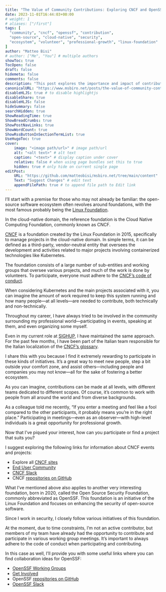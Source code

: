 ```yaml
---
title: "The Value of Community Contributions: Exploring CNCF and OpenSSF"
date: 2023-11-01T16:44:03+00:00
# weight: 1
# aliases: ["/first"]
tags: [
  "community", "cncf", "openssf", "contribution",
  "open-source", "cloud-native", "security",
  "ecosystem", "volunteer", "professional-growth", "linux-foundation"
]
author: "Matteo Bisi"
# author: ["Me", "You"] # multiple authors
showToc: true
TocOpen: false
draft: false
hidemeta: false
comments: false
description: "This post explores the importance and impact of contributing to open-source community foundations, focusing on the Cloud Native Computing Foundation (CNCF) and the Open Source Security Foundation (OpenSSF). It shares personal experiences of involvement, the benefits of stepping outside one’s comfort zone, and practical links to join projects, events, and working groups. Gain insights into how participation fosters ecosystem growth and professional development."
canonicalURL: "https://www.msbiro.net/posts/the-value-of-community-contributions-exploring-cncf-openssf/"
disableHLJS: true # to disable highlightjs
disableShare: true
disableHLJS: false
hideSummary: false
searchHidden: true
ShowReadingTime: true
ShowBreadCrumbs: true
ShowPostNavLinks: true
ShowWordCount: true
ShowRssButtonInSectionTermList: true
UseHugoToc: true
cover:
    image: "<image path/url>" # image path/url
    alt: "<alt text>" # alt text
    caption: "<text>" # display caption under cover
    relative: false # when using page bundles set this to true
    hidden: true # only hide on current single page
editPost:
    URL: "https://github.com/matteobisi/msbiro.net/tree/main/content"
    Text: "Suggest Changes" # edit text
    appendFilePath: true # to append file path to Edit link
---
```

I’ll start with a premise for those who may not already be familiar: the open-source software ecosystem often revolves around foundations, with the most famous probably being the [Linux Foundation](https://www.linuxfoundation.org/).

In the cloud-native domain, the reference foundation is the Cloud Native Computing Foundation, commonly known as CNCF.

[CNCF](https://www.cncf.io/about/who-we-are/) is a foundation created by the Linux Foundation in 2015, specifically to manage projects in the cloud-native domain. In simple terms, it can be defined as a third-party, vendor-neutral entity that oversees the development and activities related to major projects involving containerized technologies like Kubernetes.

The foundation consists of a large number of sub-entities and working groups that oversee various projects, and much of the work is done by volunteers. To participate, everyone must adhere to the [CNCF’s code of conduct](https://www.cncf.io/conduct/).

When considering Kubernetes and the main projects associated with it, you can imagine the amount of work required to keep this system running and how many people—at all levels—are needed to contribute, both technically and non-technically.

Throughout my career, I have always tried to be involved in the community surrounding my professional world—participating in events, speaking at them, and even organizing some myself.

Even in my current role at [SIGHUP](https://sighup.io/), I have maintained the same approach. For the past few months, I have been part of the Italian team responsible for the Italian localization of the [CNCF’s glossary](https://glossary.cncf.io/).

I share this with you because I find it extremely rewarding to participate in these kinds of initiatives. It’s a great way to meet new people, step a bit outside your comfort zone, and assist others—including people and companies you may not know—all for the sake of fostering a better ecosystem.

As you can imagine, contributions can be made at all levels, with different teams dedicated to different scopes. Of course, it’s common to work with people from all around the world and from diverse backgrounds.

As a colleague told me recently, “If you enter a meeting and feel like a fool compared to the other participants, it probably means you’re in the right place.” Participating in meetings—even as an observer—with high-level individuals is a great opportunity for professional growth.

Now that I’ve piqued your interest, how can you participate or find a project that suits you?

I suggest exploring the following links for information about CNCF events and projects:

- Explore all [CNCF sites](https://www.cncf.io/all-cncf/)
- [End User Community](https://www.cncf.io/enduser/)
- [CNCF Slack](https://communityinviter.com/apps/cloud-native/cncf)
- CNCF [repositories on GitHub](https://github.com/cncf)

What I’ve mentioned above also applies to another very interesting foundation, born in 2020, called the Open Source Security Foundation, commonly abbreviated as OpenSSF. This foundation is an initiative of the Linux Foundation and focuses on enhancing the security of open-source software.  

Since I work in security, I closely follow various initiatives of this foundation.  

At the moment, due to time constraints, I’m not an active contributor, but members of my team have already had the opportunity to contribute and participate in various working group meetings. It’s important to always adhere to the code of conduct when participating and contributing.

In this case as well, I’ll provide you with some useful links where you can find collaboration ideas for OpenSSF:

- [OpenSSF Working Groups](https://openssf.org/community/openssf-working-groups/)
- [Get Involved](https://openssf.org/getinvolved/)
- OpenSSF [repositories on GitHub](https://github.com/ossf)
- [OpenSSF Slack](https://openssf.slack.com/signup)
